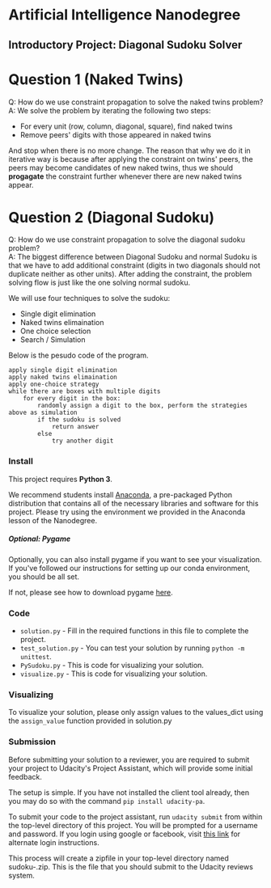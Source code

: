 # Artificial Intelligence Nanodegree
## Introductory Project: Diagonal Sudoku Solver

# Question 1 (Naked Twins)
Q: How do we use constraint propagation to solve the naked twins problem?  
A: We solve the problem by iterating the following two steps:
- For every unit (row, column, diagonal, square), find naked twins
- Remove peers' digits with those appeared in naked twins

And stop when there is no more change. The reason that why we do it in iterative way is because 
after applying the constraint on twins' peers, the peers may become candidates of 
new naked twins, thus we should **progagate** the constraint further whenever there are new naked
twins appear.


# Question 2 (Diagonal Sudoku)
Q: How do we use constraint propagation to solve the diagonal sudoku problem?  
A: The biggest difference between Diagonal Sudoku and normal Sudoku is that we have to add additional 
constraint (digits in two diagonals should not duplicate neither as other units). After adding the constraint,
the problem solving flow is just like the one solving normal sudoku. 

We will use four techniques to solve the sudoku:
- Single digit elimination
- Naked twins elimaination
- One choice selection
- Search / Simulation


Below is the pesudo code of the program.

```
apply single digit elimination
apply naked twins elimaination
apply one-choice strategy
while there are boxes with multiple digits
    for every digit in the box:
        randomly assign a digit to the box, perform the strategies above as simulation
        if the sudoku is solved
            return answer
        else
            try another digit
```


### Install

This project requires **Python 3**.

We recommend students install [Anaconda](https://www.continuum.io/downloads), a pre-packaged Python distribution that contains all of the necessary libraries and software for this project. 
Please try using the environment we provided in the Anaconda lesson of the Nanodegree.

##### Optional: Pygame

Optionally, you can also install pygame if you want to see your visualization. If you've followed our instructions for setting up our conda environment, you should be all set.

If not, please see how to download pygame [here](http://www.pygame.org/download.shtml).

### Code

* `solution.py` - Fill in the required functions in this file to complete the project.
* `test_solution.py` - You can test your solution by running `python -m unittest`.
* `PySudoku.py` - This is code for visualizing your solution.
* `visualize.py` - This is code for visualizing your solution.

### Visualizing

To visualize your solution, please only assign values to the values_dict using the `assign_value` function provided in solution.py

### Submission
Before submitting your solution to a reviewer, you are required to submit your project to Udacity's Project Assistant, which will provide some initial feedback.  

The setup is simple.  If you have not installed the client tool already, then you may do so with the command `pip install udacity-pa`.  

To submit your code to the project assistant, run `udacity submit` from within the top-level directory of this project.  You will be prompted for a username and password.  If you login using google or facebook, visit [this link](https://project-assistant.udacity.com/auth_tokens/jwt_login) for alternate login instructions.

This process will create a zipfile in your top-level directory named sudoku-<id>.zip.  This is the file that you should submit to the Udacity reviews system.

